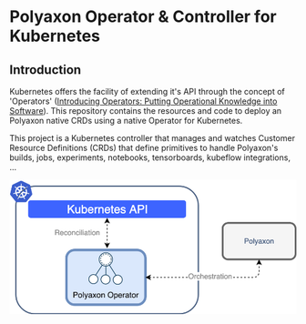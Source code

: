 # Polyaxon Operator & Controller for Kubernetes

## Introduction

Kubernetes offers the facility of extending it's API through the concept of 'Operators' ([Introducing Operators: Putting Operational Knowledge into Software](https://coreos.com/blog/introducing-operators.html)). This repository contains the resources and code to deploy an Polyaxon native CRDs using a native Operator for Kubernetes.

This project is a Kubernetes controller that manages and watches Customer Resource Definitions (CRDs) that define primitives to handle Polyaxon's builds, jobs, experiments, notebooks, tensorboards, kubeflow integrations, ...

![Polyaxon Operator Architecture](../artifacts/polyaxon-operator-architecture.png)

